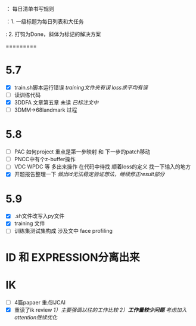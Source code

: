 ： 每日清单书写规则

：1. 一级标题为每日列表和大任务

: 2. 打钩为Done，斜体为标记的解决方案

=========

# 5.7 
- [x] train.sh脚本运行错误 *training文件夹有误 loss求平均有误*
- [ ] 读训练代码
- [x] 3DDFA 文章第五章 未读 *已标注文中*
- [ ] 3DMM->68landmark 过程

# 5.8 
- [ ] PAC 如何project 重点是第一步映射 和 下一步的patch移动
- [ ] PNCC中有个z-buffer操作
- [ ] VDC WPDC 等 多出来操作 在代码中待找  顺着loss的定义 找一下输入的地方
- [x] 开题报告整理一下 *做出id无法稳定验证想法，继续修正result部分*

# 5.9 
- [x] .sh文件改写入py文件
- [x] training 文件
- [ ] 训练集测试集构成  涉及文中 face profiling 

# ID 和 EXPRESSION分离出来

# IK
- [ ] 4篇papaer 重点IJCAI
- [x] 重读了ik review *1）主要强调以往的工作比较 2）**工作量较少问题** 考虑加入attention继续优化* 